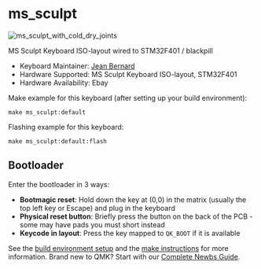 # ms_sculpt

![ms_sculpt_with_cold_dry_joints](https://user-images.githubusercontent.com/105235786/168012266-4e235bf5-8d34-4731-ab17-2308a9d9a29e.jpg)

MS Sculpt Keyboard ISO-layout wired to STM32F401 / blackpill

* Keyboard Maintainer: [Jean Bernard](https://github.com/jn-bernard)
* Hardware Supported: MS Sculpt Keyboard ISO-layout, STM32F401
* Hardware Availability: Ebay

Make example for this keyboard (after setting up your build environment):

    make ms_sculpt:default

Flashing example for this keyboard:

    make ms_sculpt:default:flash

## Bootloader

Enter the bootloader in 3 ways:

* **Bootmagic reset**: Hold down the key at (0,0) in the matrix (usually the top left key or Escape) and plug in the keyboard
* **Physical reset button**: Briefly press the button on the back of the PCB - some may have pads you must short instead
* **Keycode in layout**: Press the key mapped to `QK_BOOT` if it is available

See the [build environment setup](https://docs.qmk.fm/#/getting_started_build_tools) and the [make instructions](https://docs.qmk.fm/#/getting_started_make_guide) for more information. Brand new to QMK? Start with our [Complete Newbs Guide](https://docs.qmk.fm/#/newbs).
